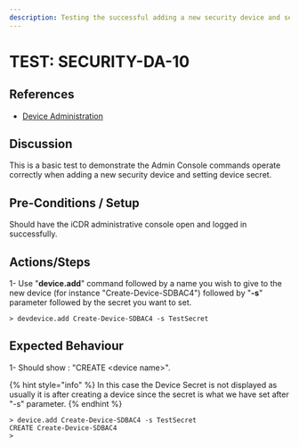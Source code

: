 ```yaml
---
description: Testing the successful adding a new security device and setting device secret.
---
```


# TEST: SECURITY-DA-10

## References

* [Device Administration](../../../../../../../operations/server-administration/santedb-icdr-admin-console/untitled.md)

## Discussion

This is a basic test to demonstrate the Admin Console commands operate correctly when adding a new security device and setting device secret.

## Pre-Conditions / Setup

Should have the iCDR administrative console open and logged in successfully.

## Actions/Steps

1- Use "**device.add**" command followed by a name you wish to give to the new device (for instance "Create-Device-SDBAC4") followed by  "**-s**" parameter followed by the secret you want to set.

```
> devdevice.add Create-Device-SDBAC4 -s TestSecret
```

## Expected Behaviour

1- Should show : "CREATE \<device name>".&#x20;

{% hint style="info" %}
In this case the Device Secret is not displayed as usually it is after creating a device since the secret is what we have set after "-s" parameter.
{% endhint %}

```
> device.add Create-Device-SDBAC4 -s TestSecret
CREATE Create-Device-SDBAC4
>
```
